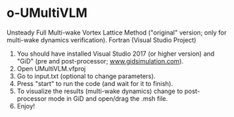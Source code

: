 # o-UMultiVLM
Unsteady Full Multi-wake Vortex Lattice Method ("original" version; only for multi-wake dynamics verification).
Fortran (Visual Studio Project)

1. You should have installed Visual Studio 2017 (or higher version) and "GiD" (pre and post-processor; www.gidsimulation.com).
2. Open UMultiVLM.vfproj
3. Go to input.txt (optional to change parameters).
4. Press "start" to run the code (and wait for it to finish).
5. To visualize the results (multi-wake dynamics) change to post-processor mode in GiD and open/drag the .msh file.
6. Enjoy!
